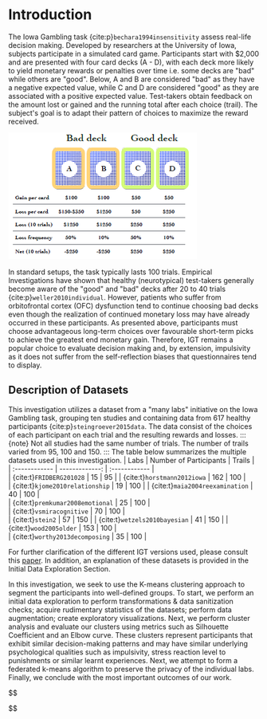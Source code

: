 # Introduction

The Iowa Gambling task {cite:p}`bechara1994insensitivity` assess real-life decision making. Developed by researchers at the University of Iowa, subjects participate in a simulated card game. Participants start with $2,000 and are presented with four card decks (A - D), with each deck more likely to yield monetary rewards or penalties over time i.e. some decks are "bad" while others are "good". Below, A and B are considered "bad" as they have a negative expected value, while C and D are considered "good" as they are associated with a positive expected value. Test-takers obtain feedback on the amount lost or gained and the running total after each choice (trail). The subject's goal is to adapt their pattern of choices to maximize the reward received.

![Iowa-Gambling-Task](images/iowagambling.png)

In standard setups, the task typically lasts 100 trials. Empirical Investigations have shown that healthy (neurotypical) test-takers generally become aware of the "good" and "bad" decks after 20 to 40 trials {cite:p}`weller2010individual`. However, patients who suffer from orbitofrontal cortex (OFC) dysfunction tend to continue choosing bad decks even though the realization of continued monetary loss may have already occurred in these participants. As presented above, participants must choose advantageous long-term choices over favourable short-term picks to achieve the greatest end monetary gain. Therefore, IGT remains a popular choice to evaluate decision making and, by extension, impulsivity as it does not suffer from the self-reflection biases that questionnaires tend to display. 

## Description of Datasets
This investigation utilizes a dataset from a "many labs" initiative on the Iowa Gambling task, grouping ten studies and containing data from 617 healthy participants {cite:p}`steingroever2015data`. The data consist of the choices of each participant on each trial and the resulting rewards and losses.
:::{note}
Not all studies had the same number of trials. The number of trails varied from 95, 100 and 150. 
:::
The table below summarizes the multiple datasets used in this investigation.
| Labs         | Number of Participants | Trails |  
| :------------ | -------------: | :------------ |  
| {cite:t}`FRIDBERG201028` | 15 | 95 | 
| {cite:t}`horstmann2012iowa` | 162 | 100 |  
| {cite:t}`kjome2010relationship` | 19 | 100 | 
| {cite:t}`maia2004reexamination` | 40 | 100 |  
| {cite:t}`premkumar2008emotional` | 25 | 100 |  
| {cite:t}`vsmiracognitive` | 70 | 100 |  
| {cite:t}`stein2` | 57 | 150 | 
| {cite:t}`wetzels2010bayesian` | 41 | 150 |
| {cite:t}`wood2005older` | 153 | 100 |  
| {cite:t}`worthy2013decomposing` | 35 | 100 |  

For further clarification of the different IGT versions used, please consult this [paper](http://irep.ntu.ac.uk/id/eprint/20294/1/220623_2604.pdf). In addition, an explanation of these datasets is provided in the Initial Data Exploration Section.

In this investigation, we seek to use the K-means clustering approach to segment the participants into well-defined groups.
To start, we perform an initial data exploration to perform transformations & data sanitization checks; acquire rudimentary statistics of the datasets; perform data augmentation; create exploratory visualizations. Next, we perform cluster analysis and evaluate our clusters using metrics such as Silhouette Coefficient and an Elbow curve. 
These clusters represent participants that exhibit similar decision-making patterns and may have similar underlying psychological qualities such as impulsivity, stress reaction level to punishments or similar learnt experiences. Next, we attempt to form a federated k-means algorithm to preserve the privacy of the individual labs. Finally, we conclude with the most important outcomes of our work. 

$$

$$